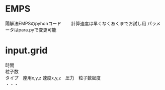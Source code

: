 # EMPS
陽解法EMPSのpyhonコード　　
計算速度は早くなくあくまでお試し用
パラメータはpara.pyで変更可能
# input.grid
時間
<br>
粒子数
<br>
タイプ　座用x,y,z 速度x,y,z　圧力　粒子数密度
<br>
・・・
<br>